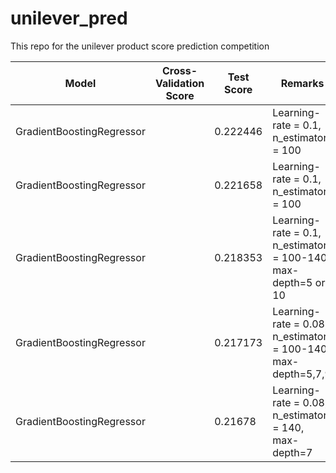 # unilever_pred
This repo for the unilever product score prediction competition

Model | Cross-Validation Score | Test Score | Remarks | Features
------------- | ------------- | ----------- | --------| --------
GradientBoostingRegressor  | | 0.222446 | Learning-rate = 0.1, n_estimators = 100 | [158:]
GradientBoostingRegressor  | | 0.221658 | Learning-rate = 0.1, n_estimators = 100 | [1:]
GradientBoostingRegressor  | | 0.218353 | Learning-rate = 0.1, n_estimators = 100-140, max-depth=5 or 10 | top 101 features
GradientBoostingRegressor  | | 0.217173 | Learning-rate = 0.08, n_estimators = 100-140, max-depth=5,7,9 | na_Zero,no_ingre_prob
GradientBoostingRegressor  | | 0.21678 | Learning-rate = 0.08, n_estimators = 140, max-depth=7 | na_Zero,no_ingre_prob


